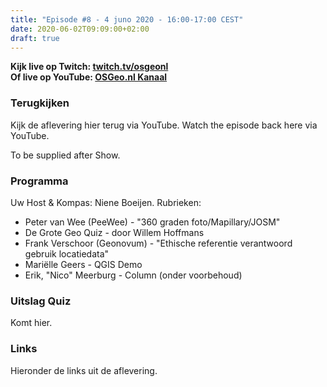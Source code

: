 ```yaml
---
title: "Episode #8 - 4 juno 2020 - 16:00-17:00 CEST"
date: 2020-06-02T09:09:00+02:00
draft: true
---
```

__Kijk live op Twitch: [twitch.tv/osgeonl](https://twitch.tv/osgeonl)__  
__Of live op YouTube: [OSGeo.nl Kanaal](https://www.youtube.com/channel/UCvSAN6ur4RoGUqxtvmgsb8g)__

### Terugkijken
Kijk de aflevering hier terug via YouTube. Watch the episode back here via YouTube.

To be supplied after Show.

### Programma

Uw Host & Kompas: Niene Boeijen. Rubrieken:

* Peter van Wee (PeeWee) - "360 graden foto/Mapillary/JOSM"
* De Grote Geo Quiz - door Willem Hoffmans
* Frank Verschoor (Geonovum) - "Ethische referentie verantwoord gebruik locatiedata" 
* Mariëlle Geers - QGIS Demo
* Erik, "Nico" Meerburg - Column (onder voorbehoud)

### Uitslag Quiz

Komt hier.

### Links

Hieronder de links uit de aflevering.
